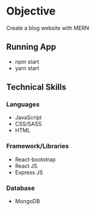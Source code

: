 # Objective

Create a blog website with MERN

## Running App
- npm start
- yarn start

## Technical Skills

### Languages
- JavaScript
- CSS/SASS
- HTML

### Framework/Libraries
- React-bootstrap
- React JS
- Express JS

### Database
- MongoDB